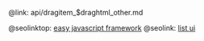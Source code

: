 @link: api/dragitem_$draghtml_other.md

@seolinktop: [easy javascript framework](https://webix.com)
@seolink: [list ui](https://webix.com/widget/list/)